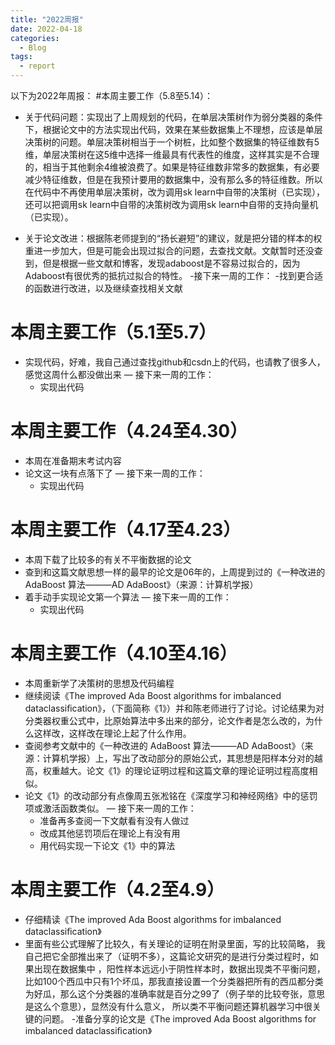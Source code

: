 ```yaml
---
title: "2022周报"
date: 2022-04-18
categories:
  - Blog
tags:
  - report
---
```


以下为2022年周报：
#本周主要工作（5.8至5.14）：

- 关于代码问题：实现出了上周规划的代码，在单层决策树作为弱分类器的条件下，根据论文中的方法实现出代码，效果在某些数据集上不理想，应该是单层决策树的问题。单层决策树相当于一个树桩，比如整个数据集的特征维数有5维，单层决策树在这5维中选择一维最具有代表性的维度，这样其实是不合理的，相当于其他剩余4维被浪费了。如果是特征维数非常多的数据集，有必要减少特征维数，但是在我预计要用的数据集中，没有那么多的特征维数。所以在代码中不再使用单层决策树，改为调用sk learn中自带的决策树（已实现），还可以把调用sk learn中自带的决策树改为调用sk learn中自带的支持向量机（已实现）。

- 关于论文改进：根据陈老师提到的“扬长避短”的建议，就是把分错的样本的权重进一步加大，但是可能会出现过拟合的问题，去查找文献。文献暂时还没查到，但是根据一些文献和博客，发现adaboost是不容易过拟合的，因为Adaboost有很优秀的抵抗过拟合的特性。
-接下来一周的工作：
  -找到更合适的函数进行改进，以及继续查找相关文献 
# 本周主要工作（5.1至5.7）
- 实现代码，好难，我自己通过查找github和csdn上的代码，也请教了很多人，感觉这周什么都没做出来
— 接下来一周的工作：
   - 实现出代码




# 本周主要工作（4.24至4.30）
- 本周在准备期末考试内容
- 论文这一块有点落下了
— 接下来一周的工作：
   - 实现出代码



# 本周主要工作（4.17至4.23）
- 本周下载了比较多的有关不平衡数据的论文
- 查到和这篇文献思想一样的最早的论文是06年的，上周提到过的《一种改进的 AdaBoost 算法———AD AdaBoost》（来源：计算机学报）
- 着手动手实现论文第一个算法
— 接下来一周的工作：
   - 实现出代码
   

# 本周主要工作（4.10至4.16）
- 本周重新学了决策树的思想及代码编程
- 继续阅读《The improved Ada Boost algorithms for imbalanced dataclassiﬁcation》，（下面简称《1》）并和陈老师进行了讨论。讨论结果为对分类器权重公式中，比原始算法中多出来的部分，论文作者是怎么改的，为什么这样改，这样改在理论上起了什么作用。
- 查阅参考文献中的《一种改进的 AdaBoost 算法———AD AdaBoost》（来源：计算机学报）上，写出了改动部分的原始公式，其思想是阳样本分对的越高，权重越大。论文《1》的理论证明过程和这篇文章的理论证明过程高度相似。
- 论文《1》的改动部分有点像周五张凇铭在《深度学习和神经网络》中的惩罚项或激活函数类似。
— 接下来一周的工作：
   - 准备再多查阅一下文献看有没有人做过
   - 改成其他惩罚项后在理论上有没有用
   - 用代码实现一下论文《1》中的算法



# 本周主要工作（4.2至4.9）
- 仔细精读《The improved Ada Boost algorithms for imbalanced dataclassiﬁcation》
- 里面有些公式理解了比较久，有关理论的证明在附录里面，写的比较简略，
我自己把它全部推出来了（证明不多），这篇论文研究的是进行分类过程时，如果出现在数据集中
，阳性样本远远小于阴性样本时，数据出现类不平衡问题，比如100个西瓜中只有1个坏瓜，那我直接设置一个分类器把所有的西瓜都分类为好瓜，那么这个分类器的准确率就是百分之99了（例子举的比较夸张，意思是这么个意思），显然没有什么意义，
所以类不平衡问题还算机器学习中很关键的问题。
-准备分享的论文是《The improved Ada Boost algorithms for imbalanced dataclassiﬁcation》

